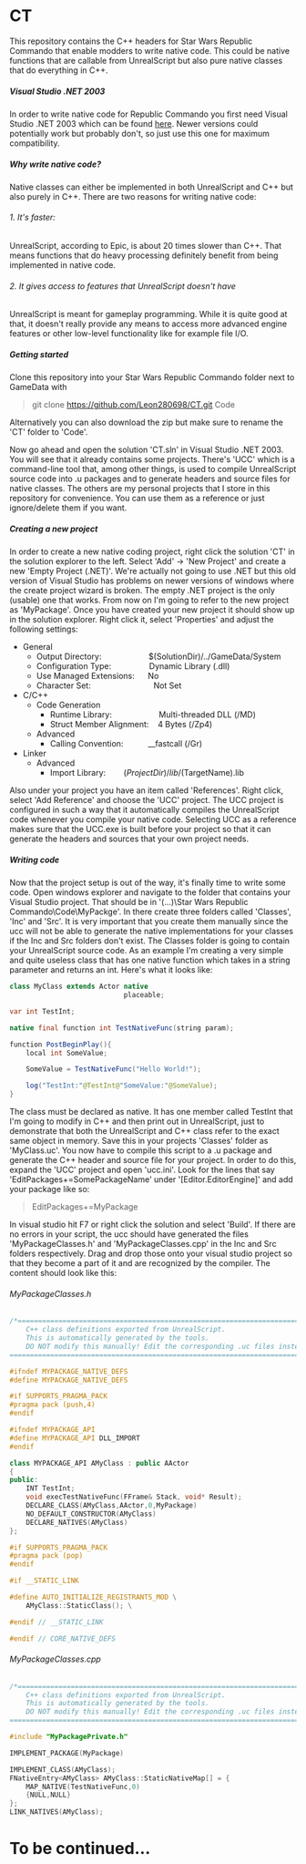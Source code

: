 # CT
This repository contains the C++ headers for Star Wars Republic Commando that enable modders to write native code.
This could be native functions that are callable from UnrealScript but also pure native classes that do everything in C++.

##### Visual Studio .NET 2003
In order to write native code for Republic Commando you first need Visual Studio .NET 2003 which can be found [here](https://wiki.swrc-modding.net/index.php?title=MS_Visual_Studio_2003).
Newer versions could potentially work but probably don't, so just use this one for maximum compatibility.

##### Why write native code?
Native classes can either be implemented in both UnrealScript and C++ but also purely in C++. There are two reasons for
writing native code:
###### 1. It's faster:
UnrealScript, according to Epic, is about 20 times slower than C++. That means functions that do heavy processing definitely
benefit from being implemented in native code.
###### 2. It gives access to features that UnrealScript doesn't have
UnrealScript is meant for gameplay programming. While it is quite good at that, it doesn't really provide any means to access
more advanced engine features or other low-level functionality like for example file I/O.

##### Getting started
Clone this repository into your Star Wars Republic Commando folder next to GameData with
> git clone https://github.com/Leon280698/CT.git Code

Alternatively you can also download the zip but make sure to rename the 'CT' folder to 'Code'.

Now go ahead and open the solution 'CT.sln' in Visual Studio .NET 2003. You will see that it already contains some projects.
There's 'UCC' which is a command-line tool that, among other things, is used to compile UnrealScript source code into .u
packages and to generate headers and source files for native classes.
The others are my personal projects that I store in this repository for convenience. You can use them as a reference or just
ignore/delete them if you want.

#####  Creating a new project
In order to create a new native coding project, right click the solution 'CT' in the solution explorer to the left.
Select 'Add' -> 'New Project' and create a new 'Empty Project (.NET)'. We're actually not going to use .NET but this old version
of Visual Studio has problems on newer versions of windows where the create project wizard is broken. The empty .NET project
is the only (usable) one that works. From now on I'm going to refer to the new project as 'MyPackage'.
Once you have created your new project it should show up in the solution explorer. Right click it, select 'Properties' and adjust the
following settings:
* General
  * Output Directory: &nbsp;&nbsp;&nbsp;&nbsp;&nbsp;&nbsp;&nbsp;&nbsp;&nbsp;&nbsp;&nbsp;&nbsp;&nbsp;&nbsp;&nbsp;&nbsp;&nbsp;&nbsp;&nbsp; $(SolutionDir)/\.\./GameData/System
  * Configuration Type: &nbsp;&nbsp;&nbsp;&nbsp;&nbsp;&nbsp;&nbsp;&nbsp;&nbsp;&nbsp;&nbsp;&nbsp;&nbsp;&nbsp;&nbsp; Dynamic Library (.dll)
  * Use Managed Extensions: &nbsp;&nbsp;&nbsp;&nbsp; No
  * Character Set: &nbsp;&nbsp;&nbsp;&nbsp;&nbsp;&nbsp;&nbsp;&nbsp;&nbsp;&nbsp;&nbsp;&nbsp;&nbsp;&nbsp;&nbsp;&nbsp;&nbsp;&nbsp;&nbsp;&nbsp;&nbsp;&nbsp;&nbsp;&nbsp;&nbsp;&nbsp; Not Set
* C/C++
  * Code Generation
    * Runtime Library: &nbsp;&nbsp;&nbsp;&nbsp;&nbsp;&nbsp;&nbsp;&nbsp;&nbsp;&nbsp;&nbsp;&nbsp;&nbsp;&nbsp;&nbsp;&nbsp;&nbsp;&nbsp;&nbsp; Multi-threaded DLL (/MD)
    * Struct Member Alignment: &nbsp;&nbsp; 4 Bytes (/Zp4)
  * Advanced
    * Calling Convention: &nbsp;&nbsp;&nbsp;&nbsp;&nbsp;&nbsp;&nbsp;&nbsp;&nbsp; __fastcall (/Gr)
* Linker
  * Advanced
    * Import Library: &nbsp;&nbsp;&nbsp;&nbsp;&nbsp;&nbsp; $(ProjectDir)/lib/$(TargetName).lib

Also under your project you have an item called 'References'. Right click, select 'Add Reference' and choose the 'UCC' project.
The UCC project is configured in such a way that it automatically compiles the UnrealScript code whenever you compile your native code.
Selecting UCC as a reference makes sure that the UCC.exe is built before your project so that it can generate the headers and sources that
your own project needs.

##### Writing code
Now that the project setup is out of the way, it's finally time to write some code. Open windows explorer and navigate to the folder
that contains your Visual Studio project. That should be in '(...)\\Star Wars Republic Commando\\Code\\MyPackge'.
In there create three folders called 'Classes', 'Inc' and 'Src'. It is very important that you create them manually since the ucc will not be
able to generate the native implementations for your classes if the Inc and Src folders don't exist.
The Classes folder is going to contain your UnrealScript source code. As an example I'm creating a very simple and quite useless class
that has one native function which takes in a string parameter and returns an int.
Here's what it looks like:
```Java
class MyClass extends Actor native
                            placeable;

var int TestInt;

native final function int TestNativeFunc(string param);

function PostBeginPlay(){
    local int SomeValue;

    SomeValue = TestNativeFunc("Hello World!");

    log("TestInt:"@TestInt@"SomeValue:"@SomeValue);
}
```
The class must be declared as native. It has one member called TestInt that I'm going to modify in C++ and then print out
in UnrealScript, just to demonstrate that both the UnrealScript and C++ class refer to the exact same object in memory.
Save this in your projects 'Classes' folder as 'MyClass.uc'. You now have to compile this script to a .u package and generate the
C++ header and source file for your project. In order to do this, expand the 'UCC' project and open 'ucc.ini'.
Look for the lines that say 'EditPackages+=SomePackageName' under '[Editor.EditorEngine]' and add your package like so:
> EditPackages+=MyPackage

In visual studio hit F7 or right click the solution and select 'Build'. If there are no errors in your script, the ucc should have generated
the files 'MyPackageClasses.h' and 'MyPackageClasses.cpp' in the Inc and Src folders respectively.
Drag and drop those onto your visual studio project so that they become a part of it and are recognized by the compiler.
The content should look like this:
###### MyPackageClasses.h
```C++
/*===========================================================================
    C++ class definitions exported from UnrealScript.
    This is automatically generated by the tools.
    DO NOT modify this manually! Edit the corresponding .uc files instead!
===========================================================================*/

#ifndef MYPACKAGE_NATIVE_DEFS
#define MYPACKAGE_NATIVE_DEFS

#if SUPPORTS_PRAGMA_PACK
#pragma pack (push,4)
#endif

#ifndef MYPACKAGE_API
#define MYPACKAGE_API DLL_IMPORT
#endif

class MYPACKAGE_API AMyClass : public AActor
{
public:
    INT TestInt;
    void execTestNativeFunc(FFrame& Stack, void* Result);
    DECLARE_CLASS(AMyClass,AActor,0,MyPackage)
    NO_DEFAULT_CONSTRUCTOR(AMyClass)
    DECLARE_NATIVES(AMyClass)
};

#if SUPPORTS_PRAGMA_PACK
#pragma pack (pop)
#endif

#if __STATIC_LINK

#define AUTO_INITIALIZE_REGISTRANTS_MOD \
	AMyClass::StaticClass(); \

#endif // __STATIC_LINK

#endif // CORE_NATIVE_DEFS
```
###### MyPackageClasses.cpp
```C++
/*===========================================================================
    C++ class definitions exported from UnrealScript.
    This is automatically generated by the tools.
    DO NOT modify this manually! Edit the corresponding .uc files instead!
===========================================================================*/

#include "MyPackagePrivate.h"

IMPLEMENT_PACKAGE(MyPackage)

IMPLEMENT_CLASS(AMyClass);
FNativeEntry<AMyClass> AMyClass::StaticNativeMap[] = {
	MAP_NATIVE(TestNativeFunc,0)
	{NULL,NULL}
};
LINK_NATIVES(AMyClass);
```

# To be continued...